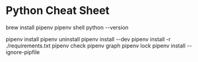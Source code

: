 # Python Cheat Sheet

brew install pipenv
pipenv shell
python --version

pipenv install <name>
pipenv uninstall <name>
pipenv install <name> --dev
pipenv install -r ./requirements.txt
pipenv check
pipenv graph
pipenv lock
pipenv install --ignore-pipfile
